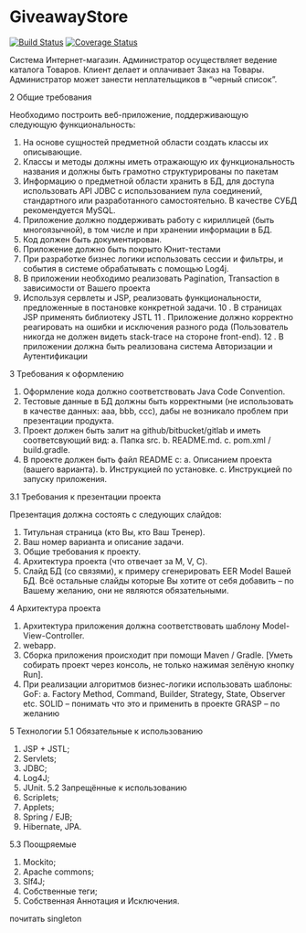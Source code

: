# GiveawayStore

[![Build Status](https://travis-ci.org/Forester19/GiveawayStore.svg?branch=master)](https://travis-ci.org/Forester19/GiveawayStore)
[![Coverage Status](https://codecov.io/gh/Forester19/GiveawayStore/badge.svg)](https://codecov.io/gh/Forester19/GiveawayStore)

Система Интернет-магазин. Администратор осуществляет ведение каталога
Товаров. Клиент делает и оплачивает Заказ на Товары. Администратор может
занести неплательщиков в “черный список”.

2 Общие требования

Необходимо построить веб-приложение, поддерживающую следующую функциональность:
1.	На основе сущностей предметной области создать классы их описывающие.
2.	Классы и методы должны иметь отражающую их функциональность названия и должны быть грамотно структурированы по пакетам
3.	Информацию о предметной области хранить в БД, для доступа использовать API JDBC с использованием пула соединений, стандартного или разработанного самостоятельно. В качестве СУБД рекомендуется MySQL. 
4.	Приложение должно поддерживать работу с кириллицей (быть многоязычной), в том числе и при хранении информации в БД.
5.	Код должен быть документирован.
6.	Приложение должно быть покрыто Юнит-тестами
7.	При разработке бизнес логики использовать сессии и фильтры, и события в системе обрабатывать с помощью Log4j.
8.	В приложении необходимо реализовать Pagination, Transaction в зависимости от Вашего проекта
9.	Используя сервлеты и JSP, реализовать функциональности, предложенные в постановке конкретной задачи.
10	. В страницах JSP применять библиотеку JSTL
11	. Приложение должно корректно реагировать на ошибки и исключения разного рода (Пользователь никогда не должен видеть stack-trace на стороне front-end).
12	. В приложении должна быть реализована система Авторизации и Аутентификации
 
3 Требования к оформлению
1.	Оформление кода должно соответствовать Java Code Convention.
2.	Тестовые данные в БД должны быть корректными (не использовать в качестве данных: aaa, bbb, ccc), дабы не возникало проблем при презентации продукта.
3.	Проект должен быть залит на github/bitbucket/gitlab и иметь соответсвующий вид:
a.	Папка src.
b.	README.md.
c.	pom.xml / build.gradle.
4.	В проекте должен быть файл README с:
a.	Описанием проекта (вашего варианта).
b.	Инструкцией по установке.
c.	Инструкцией по запуску приложения.

3.1 Требования к презентации проекта

Презентация должна состоять с следующих слайдов:
1.	Титульная страница (кто Вы, кто Ваш Тренер).
2.	Ваш номер варианта и описание задачи.
3.	Общие требования к проекту.
4.	Архитектура проекта (что отвечает за M, V, C).
5.	Слайд БД (со связями), к примеру сгенерировать EER Model Вашей БД.
Всё остальные слайды которые Вы хотите от себя добавить – по Вашему желанию, они не являются обязательными.


4 Архитектура проекта
1.	Архитектура приложения должна соответствовать шаблону Model-View-Controller.
2.	webapp.
3.	Сборка приложения происходит при помощи Maven / Gradle. [Уметь собирать проект через консоль, не только нажимая зелёную кнопку Run].
4.	При реализации алгоритмов бизнес-логики использовать шаблоны:
GoF: 
a.	Factory Method, Command, Builder, Strategy, State, Observer etc.
SOLID – понимать что это и применить в проекте 
GRASP – по желанию

 
5 Технологии
5.1 Обязательные к использованию
1.	JSP + JSTL;
2.	Servlets;
3.	JDBC;
4.	Log4J;
5.	JUnit.
5.2 Запрещённые к использованию
1.	Scriplets;
2.	Applets;
3.	Spring / EJB;
4.	Hibernate, JPA.

5.3 Поощряемые

1.	Mockito;
2.	Apache commons;
3.	Slf4J;
4.	Собственные теги;
5.	Собственная Аннотация и Исключения.

почитать singleton 



